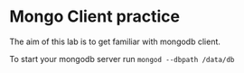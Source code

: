 # Mongo Client practice

The aim of this lab is to get familiar with mongodb client.

To start your mongodb server run `mongod --dbpath /data/db`
